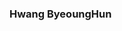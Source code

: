 ### Hwang ByeoungHun 

<!--
**HwangBBang/HwangBBang** is a ✨ _special_ ✨ repository because its `README.md` (this file) appears on your GitHub profile.



Here are some ideas to get you started:
![Anurag's GitHub stats](https://github-readme-stats.vercel.app/api?username=HwangBBang&show_icons=true&theme=radical)

- 🔭 I’m currently working on ...
- 🌱 I’m currently learning ...
- 👯 I’m looking to collaborate on ...
- 🤔 I’m looking for help with ...
- 💬 Ask me about ...
- 📫 How to reach me: ...
- 😄 Pronouns: ...
- ⚡ Fun fact: ...
-->
